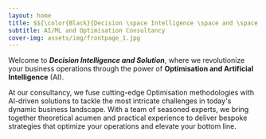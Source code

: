 ```yaml
---
layout: home
title: $${\color{Black}{Decision \space Intelligence \space and \space Solution}}$$
subtitle: AI/ML and Optimisation Consultancy
cover-img: assets/img/frontpage_1.jpg
---
```

Welcome to _**Decision Intelligence and Solution**_, where we revolutionize your business operations through the power of **Optimisation and Artificial Intelligence** (AI).

At our consultancy, we fuse cutting-edge Optimisation methodologies with AI-driven solutions to tackle the most intricate challenges in today's dynamic business landscape. With a team of seasoned experts, we bring together theoretical acumen and practical experience to deliver bespoke strategies that optimize your operations and elevate your bottom line.

